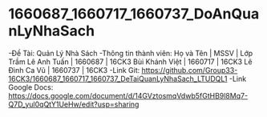# 1660687_1660717_1660737_DoAnQuanLyNhaSach
-Đề Tài: Quản Lý Nhà Sách
-Thông tin thành viên:
  Họ và Tên        | MSSV    | Lớp
  Trầm Lê Anh Tuấn | 1660687 | 16CK3
  Bùi Khánh Việt   | 1660717 | 16CK3
  Lê Đình Ca Vũ    | 1660737 | 16CK3
-Link Git: https://github.com/Group33-16CK3/1660687_1660717_1660737_DeTaiQuanLyNhaSach_LTUDQL1
-Link Google Docs: https://docs.google.com/document/d/14GVztosmqVdwb5fGtHB9l8Mq7-Q7D_yul0qQtY1UeHw/edit?usp=sharing
